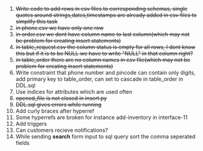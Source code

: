 1. ~~Write code to add rows in csv files to corresponding schemas, single quotes around strings,dates,timestamps are already added in csv files to simplify this task~~
2. ~~in phone.csv we have only one row~~
3. ~~in order.csv we dont have column name to last column(which may not be problem for creating insert statements)~~
4. ~~in table_request.csv the column status is empty for all rows, I dont know this but if it is to be NULL we have to write "NULL" in that column right?~~
5. ~~in table_order there are no column names in csv file(which may not be problem for creating insert statements)~~
6. Write constraint that phone number and pincode can contain only digits, add primary key to table_order, can set to cascade in table_order  in DDL.sql
7. Use indices for attributes which are used often
8. ~~opened_file is not closed in insert.py~~
9. ~~DDL.sql gives errors while running~~
10. Add curly braces after hyperref
11. Some hyperrefs are broken for instance add-inventory in interface-11
12. Add triggers
13. Can customers recieve notifications?
14. While sending **search** form input to sql query sort the comma seperated fields
